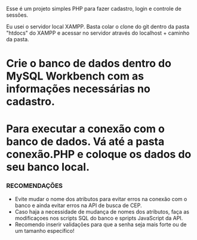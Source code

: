Esse é um projeto simples PHP para fazer cadastro, login e controle de sessões.

Eu usei o servidor local XAMPP. Basta colar o clone do git dentro da pasta "htdocs" do XAMPP e acessar no servidor através do localhost + caminho da pasta.

# Crie o banco de dados dentro do MySQL Workbench com as informações necessárias no cadastro. 

# Para executar a conexão com o banco de dados. Vá até a pasta conexão.PHP e coloque os dados do seu banco local.


### RECOMENDAÇÕES ###

- Evite mudar o nome dos atributos para evitar erros na conexão com o banco e ainda evitar erros na API de busca de CEP.
- Caso haja a necessidade de mudança de nomes dos atributos, faça as modificaçoes nos scripts SQL do banco e spripts JavaScript da API.
- Recomendo inserir validações para que a senha seja mais forte ou de um tamanho específico!

  
